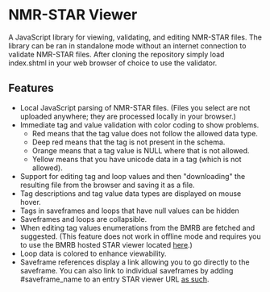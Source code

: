 # NMR-STAR Viewer

A JavaScript library for viewing, validating, and editing NMR-STAR files.
The library can be ran in standalone mode without an internet connection to
validate NMR-STAR files. After cloning the repository simply load index.shtml
in your web browser of choice to use the validator.

## Features

* Local JavaScript parsing of NMR-STAR files. (Files you select are not uploaded
anywhere; they are processed locally in your browser.)
* Immediate tag and value validation with color coding to show problems.
  * Red means that the tag value does not follow the allowed data type.
  * Deep red means that the tag is not present in the schema.
  * Orange means that a tag value is NULL where that is not allowed.
  * Yellow means that you have unicode data in a tag (which is not allowed).
* Support for editing tag and loop values and then "downloading" the resulting
file from the browser and saving it as a file.
* Tag descriptions and tag value data types are displayed on mouse hover.
* Tags in saveframes and loops that have null values can be hidden
* Saveframes and loops are collapsible.
* When editing tag values enumerations from the BMRB are fetched and suggested.
(This feature does not work in offline mode and requires you to use the BMRB
hosted STAR viewer located [here](http://www.bmrb.wisc.edu/dictionary/starviewer/).)
* Loop data is colored to enhance viewability.
* Saveframe references display a link allowing you to go directly to the
saveframe. You can also link to individual saveframes by adding #saveframe_name
to an entry STAR viewer URL [as such](http://www.bmrb.wisc.edu/dictionary/starviewer/?entry=15000#F5-Phe-cVHP).
